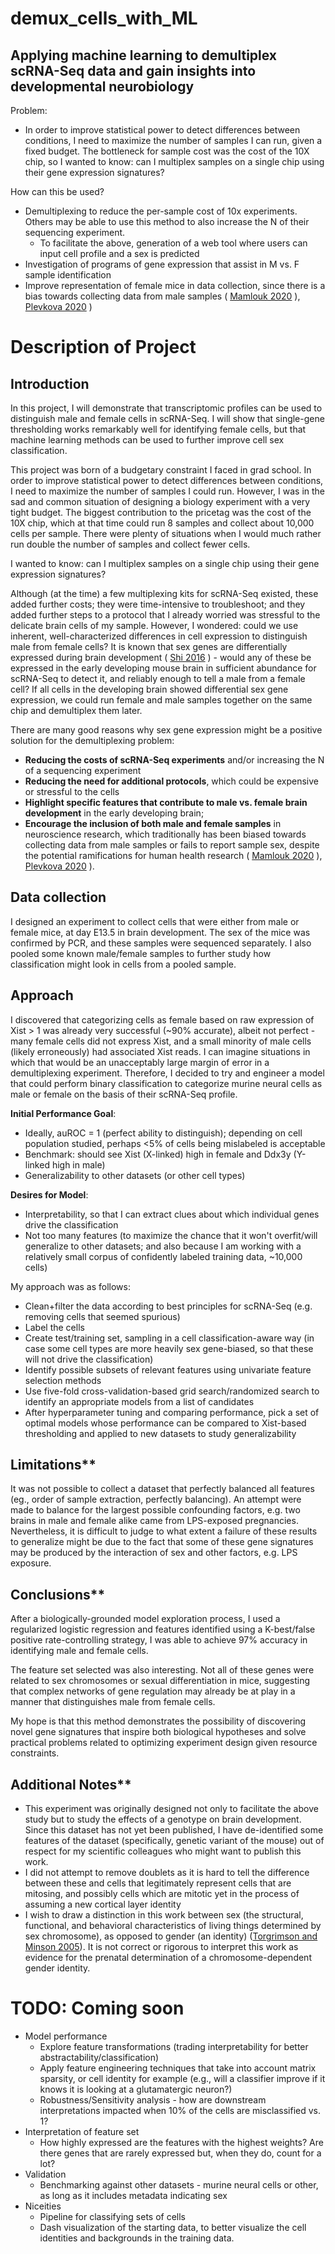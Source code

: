 # demux_cells_with_ML
## Applying machine learning to demultiplex scRNA-Seq data and gain insights into developmental neurobiology

Problem:
- In order to improve statistical power to detect differences between conditions, I need to maximize the number of samples I can run, given a fixed budget. The bottleneck for sample cost was the cost of the 10X chip, so I wanted to know: can I multiplex samples on a single chip using their gene expression signatures?


How can this be used?
- Demultiplexing to reduce the per-sample cost of 10x experiments. Others may be able to use this method to also increase the N of their sequencing experiment.
    - To facilitate the above, generation of a web tool where users can input cell profile and a sex is predicted
- Investigation of programs of gene expression that assist in M vs. F sample identification
- Improve representation of female mice in data collection, since there is a bias towards collecting data from male samples ( [Mamlouk 2020](https://www.sciencedirect.com/science/article/pii/S0091302220300261?casa_token=J99EnQaWI4EAAAAA:1guIwA5Xa77U4x1vCOiRe7FB3g-9impuCdwXoWkekqcmvbKXTv3dLQz3RKjK3_i8mfcalNEr_Q) ), [Plevkova 2020](https://www.ncbi.nlm.nih.gov/pmc/articles/PMC8603716/) )



# # 

# Description of Project

## Introduction
In this project, I will demonstrate that transcriptomic profiles can be used to distinguish male and female cells in scRNA-Seq. I will show that single-gene thresholding works remarkably well for identifying female cells, but that machine learning methods can be used to further improve cell sex classification.

This project was born of a budgetary constraint I faced in grad school. In order to improve statistical power to detect differences between conditions, I need to maximize the number of samples I could run. However, I was in the sad and common situation of designing a biology experiment with a very tight budget. The biggest contribution to the pricetag was the cost of the 10X chip, which at that time could run 8 samples and collect about 10,000 cells per sample. There were plenty of situations when I would much rather run double the number of samples and collect fewer cells.

I wanted to know: can I multiplex samples on a single chip using their gene expression signatures?

Although (at the time) a few multiplexing kits for scRNA-Seq existed, these added further costs; they were time-intensive to troubleshoot; and they added further steps to a protocol that I already worried was stressful to the delicate brain cells of my sample. However, I wondered: could we use inherent, well-characterized differences in cell expression to distinguish male from female cells? It is known that sex genes are differentially expressed during brain development ( [Shi 2016](https://www.nature.com/articles/srep21181) ) - would any of these be expressed in the early developing mouse brain in sufficient abundance for scRNA-Seq to detect it, and reliably enough to tell a male from a female cell? If all cells in the developing brain showed differential sex gene expression, we could run female and male samples together on the same chip and demultiplex them later.

There are many good reasons why sex gene expression might be a positive solution for the demultiplexing problem:
- **Reducing the costs of scRNA-Seq experiments** and/or increasing the N of a sequencing experiment
- **Reducing the need for additional protocols**, which could be expensive or stressful to the cells
- **Highlight specific features that contribute to male vs. female brain development** in the early developing brain;
- **Encourage the inclusion of both male and female samples** in neuroscience research, which traditionally has been biased towards collecting data from male samples or fails to report sample sex, despite the potential ramifications for human health research ( [Mamlouk 2020](https://www.sciencedirect.com/science/article/pii/S0091302220300261?casa_token=J99EnQaWI4EAAAAA:1guIwA5Xa77U4x1vCOiRe7FB3g-9impuCdwXoWkekqcmvbKXTv3dLQz3RKjK3_i8mfcalNEr_Q) ), [Plevkova 2020](https://www.ncbi.nlm.nih.gov/pmc/articles/PMC8603716/) ).

## Data collection
I designed an experiment to collect cells that were either from male or female mice, at day E13.5 in brain development. The sex of the mice was confirmed by PCR, and these samples were sequenced separately. I also pooled some known male/female samples to further study how classification might look in cells from a pooled sample.

## Approach

I discovered that categorizing cells as female based on raw expression of Xist > 1 was already very successful (~90% accurate), albeit not perfect - many female cells did not express Xist, and a small minority of male cells (likely erroneously) had associated Xist reads. I can imagine situations in which that would be an unacceptably large margin of error in a demultiplexing experiment. Therefore, I decided to try and engineer a model that could perform binary classification to categorize murine neural cells as male or female on the basis of their scRNA-Seq profile.

**Initial Performance Goal**:
- Ideally, auROC = 1 (perfect ability to distinguish); depending on cell population studied, perhaps <5% of cells being mislabeled is acceptable
- Benchmark: should see Xist (X-linked) high in female and Ddx3y (Y-linked high in male)
- Generalizability to other datasets (or other cell types)

**Desires for Model**:
- Interpretability, so that I can extract clues about which individual genes drive the classification
- Not too many features (to maximize the chance that it won't overfit/will generalize to other datasets; and also because I am working with a relatively small corpus of confidently labeled training data, ~10,000 cells)

My approach was as follows:
- Clean+filter the data according to best principles for scRNA-Seq (e.g. removing cells that seemed spurious)
- Label the cells
- Create test/training set, sampling in a cell classification-aware way (in case some cell types are more heavily sex gene-biased, so that these will not drive the classification)
- Identify possible subsets of relevant features using univariate feature selection methods
- Use five-fold cross-validation-based grid search/randomized search to identify an appropriate models from a list of candidates
- After hyperparameter tuning and comparing performance, pick a set of optimal models whose performance can be compared to Xist-based thresholding and applied to new datasets to study generalizability

## Limitations**
It was not possible to collect a dataset that perfectly balanced all features (eg., order of sample extraction, perfectly balancing). An attempt were made to balance for the largest possible confounding factors, e.g. two brains in male and female alike came from LPS-exposed pregnancies. Nevertheless, it is difficult to judge to what extent a failure of these results to generalize might be due to the fact that some of these gene signatures may be produced by the interaction of sex and other factors, e.g. LPS exposure.

## Conclusions**
After a biologically-grounded model exploration process, I used a regularized logistic regression and features identified using a K-best/false positive rate-controlling strategy, I was able to achieve 97% accuracy in identifying male and female cells. 

The feature set selected was also interesting. Not all of these genes were related to sex chromosomes or sexual differentiation in mice, suggesting that complex networks of gene regulation may already be at play in a manner that distinguishes male from female cells.

My hope is that this method demonstrates the possibility of discovering novel gene signatures that inspire both biological hypotheses and solve practical problems related to optimizing experiment design given resource constraints.

## Additional Notes**
- This experiment was originally designed not only to facilitate the above study but to study the effects of a genotype on brain development. Since this dataset has not yet been published, I have de-identified some features of the dataset (specifically, genetic variant of the mouse) out of respect for my scientific colleagues who might want to publish this work.
- I did not attempt to remove doublets as it is hard to tell the difference between these and cells that legitimately represent cells that are mitosing, and possibly cells which are mitotic yet in the process of assuming a new cortical layer identity
- I wish to draw a distinction in this work between sex (the structural, functional, and behavioral characteristics of living things determined by sex chromosome), as opposed to gender (an identity) ([Torgrimson and Minson 2005](https://journals.physiology.org/doi/full/10.1152/japplphysiol.00376.2005)). It is not correct or rigorous to interpret this work as evidence for the prenatal determination of a chromosome-dependent gender identity.

# TODO: Coming soon
- Model performance
    - Explore feature transformations (trading interpretability for better abstractability/classification)
    - Apply feature engineering techniques that take into account matrix sparsity, or cell identity for example (e.g., will a classifier improve if it knows it is looking at a glutamatergic neuron?)
    - Robustness/Sensitivity analysis - how are downstream interpretations impacted when 10% of the cells are misclassified vs. 1?
- Interpretation of feature set
    - How highly expressed are the features with the highest weights? Are there genes that are rarely expressed but, when they do, count for a lot?
- Validation
    - Benchmarking against other datasets - murine neural cells or other, as long as it includes metadata indicating sex
- Niceities
    - Pipeline for classifying sets of cells
    - Dash visualization of the starting data, to better visualize the cell identities and backgrounds in the training data.
